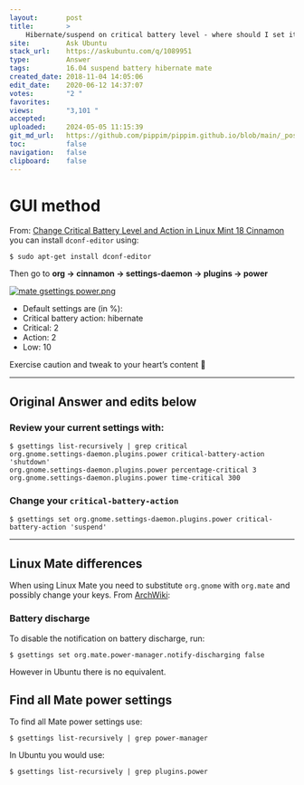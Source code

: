```yaml
---
layout:       post
title:        >
    Hibernate/suspend on critical battery level - where should I set it from MATE GUI?
site:         Ask Ubuntu
stack_url:    https://askubuntu.com/q/1089951
type:         Answer
tags:         16.04 suspend battery hibernate mate
created_date: 2018-11-04 14:05:06
edit_date:    2020-06-12 14:37:07
votes:        "2 "
favorites:    
views:        "3,101 "
accepted:     
uploaded:     2024-05-05 11:15:39
git_md_url:   https://github.com/pippim/pippim.github.io/blob/main/_posts/2018/2018-11-04-Hibernate_suspend-on-critical-battery-level-where-should-I-set-it-from-MATE-GUI_.md
toc:          false
navigation:   false
clipboard:    false
---
```


# GUI method

From: [Change Critical Battery Level and Action in Linux Mint 18 Cinnamon][1]
you can install `dconf-editor` using:

``` 
$ sudo apt-get install dconf-editor
```

Then go to **org -> cinnamon -> settings-daemon -> plugins -> power**

[![mate gsettings power.png][2]][2]

- Default settings are (in %):
- Critical battery action: hibernate
- Critical: 2
- Action: 2
- Low: 10

Exercise caution and tweak to your heart’s content 🙂

----------


## Original Answer and edits below

### Review your current settings with:

``` 
$ gsettings list-recursively | grep critical
org.gnome.settings-daemon.plugins.power critical-battery-action 'shutdown'
org.gnome.settings-daemon.plugins.power percentage-critical 3
org.gnome.settings-daemon.plugins.power time-critical 300
```

### Change your `critical-battery-action`

``` 
$ gsettings set org.gnome.settings-daemon.plugins.power critical-battery-action 'suspend'
```


----------


## Linux Mate differences

When using Linux Mate you need to substitute `org.gnome` with `org.mate` and possibly change your keys. From [ArchWiki][3]: 

### Battery discharge

To disable the notification on battery discharge, run:

``` 
$ gsettings set org.mate.power-manager.notify-discharging false
```

However in Ubuntu there is no equivalent.

## Find all Mate power settings

To find all Mate power settings use:

``` 
$ gsettings list-recursively | grep power-manager
```

In Ubuntu you would use:

``` 
$ gsettings list-recursively | grep plugins.power
```


  [1]: http://www.putdispenserhere.com/change-critical-battery-level-action-linux-mint-18-cinnamon/
  [2]: https://i.stack.imgur.com/3hykc.png
  [3]: https://wiki.archlinux.org/index.php/MATE
